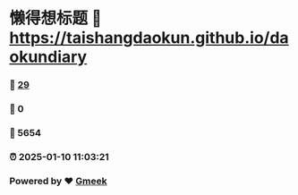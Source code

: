 # 懒得想标题 :link: https://taishangdaokun.github.io/daokundiary 
### :page_facing_up: [29](https://taishangdaokun.github.io/daokundiary/tag.html) 
### :speech_balloon: 0 
### :hibiscus: 5654 
### :alarm_clock: 2025-01-10 11:03:21 
### Powered by :heart: [Gmeek](https://github.com/Meekdai/Gmeek)
